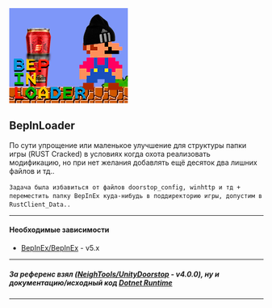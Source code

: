 ![BepInLoader](https://github.com/refa124/BepInLoader/blob/main/Assets/Logotype.png)
## BepInLoader

По сути упрощение или маленькое улучшение для структуры папки игры (RUST Cracked) в условиях когда охота реализовать модификацию, но при нет желания добавлять ещё десяток два лишних файлов и тд..

```Задача была избавиться от файлов doorstop_config, winhttp и тд + переместить папку BepInEx куда-нибудь в поддиректорию игры, допустим в RustClient_Data..```

----

#### Необходимые зависимости

- [BepInEx/BepInEx](https://github.com/BepInEx/BepInEx) - v5.x

----

##### За референс взял ([NeighTools/UnityDoorstop](https://github.com/NeighTools/UnityDoorstop) - v4.0.0), ну и документацию/исходный код [Dotnet Runtime](https://github.com/dotnet/runtime)

----
